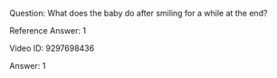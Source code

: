 Question: What does the baby do after smiling for a while at the end?

Reference Answer: 1

Video ID: 9297698436

Answer: 1

